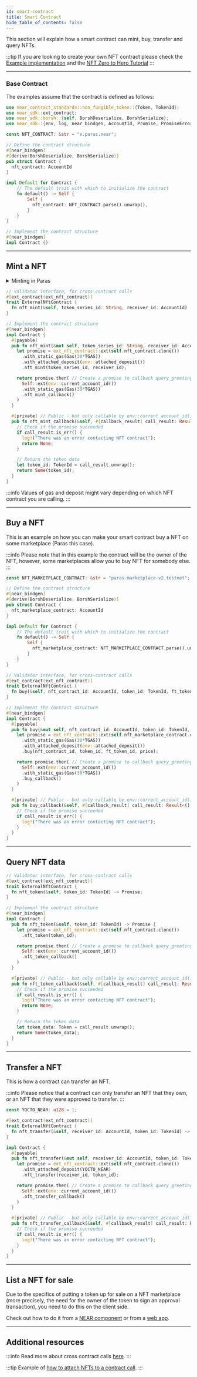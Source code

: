 ```yaml
---
id: smart-contract
title: Smart Contract
hide_table_of_contents: false
---
```


This section will explain how a smart contract can mint, buy, transfer and query NFTs.

:::tip
If you are looking to create your own NFT contract please check the [Example implementation](https://github.com/near-examples/NFT) and the [NFT Zero to Hero Tutorial](https://docs.near.org/tutorials/nfts/introduction)
:::

---

### Base Contract

The examples assume that the contract is defined as follows:

```rust
use near_contract_standards::non_fungible_token::{Token, TokenId};
use near_sdk::ext_contract;
use near_sdk::borsh::{self, BorshDeserialize, BorshSerialize};
use near_sdk::{env, log, near_bindgen, AccountId, Promise, PromiseError};

const NFT_CONTRACT: &str = "x.paras.near";

// Define the contract structure
#[near_bindgen]
#[derive(BorshDeserialize, BorshSerialize)]
pub struct Contract {
  nft_contract: AccountId
}

impl Default for Contract {
    // The default trait with which to initialize the contract
    fn default() -> Self {
        Self {
          nft_contract: NFT_CONTRACT.parse().unwrap(),
        }
    }
}

// Implement the contract structure
#[near_bindgen]
impl Contract {}
```

---

## Mint a NFT

<details>
<summary>
Minting in Paras
</summary>

In case with Paras NFT contract before minting NFT token you may need to create token series from your contract account. You can do it via [Paras UI](https://paras.id/en) or use `near-cli`:

```bash
# Example of the command creating token series on Paras
near call x.paras.near nft_create_series '{"token_metadata": {"title": "NFT #1", "media": "bafybeibnpe5x6euhjtn5qrayfgeemxyru7ho3yhdyaifv7gsvdn46j6vzi", "reference": "bafybeif6cjn5bmdp7w5x2jms2xlz64qmp7crd5z77rl3iy3m54mlustdiu", "copies": 10}, "royalty": {"<YOUR_CONTRACT_ADDRESS>": 1000}, "price": null}' --accountId <YOUR_CONTRACT_ADDRESS> --depositYocto 6090000000000000000000
```

</details>

```rust
// Validator interface, for cross-contract calls
#[ext_contract(ext_nft_contract)]
trait ExternalNftContract {
  fn nft_mint(&self, token_series_id: String, receiver_id: AccountId) -> Promise;
}

// Implement the contract structure
#[near_bindgen]
impl Contract {
  #[payable]
  pub fn nft_mint(&mut self, token_series_id: String, receiver_id: AccountId) -> Promise {
    let promise = ext_nft_contract::ext(self.nft_contract.clone())
      .with_static_gas(Gas(30*TGAS))
      .with_attached_deposit(env::attached_deposit())
      .nft_mint(token_series_id, receiver_id);

    return promise.then( // Create a promise to callback query_greeting_callback
      Self::ext(env::current_account_id())
      .with_static_gas(Gas(30*TGAS))
      .nft_mint_callback()
    )
  }

  #[private] // Public - but only callable by env::current_account_id()
  pub fn nft_mint_callback(&self, #[callback_result] call_result: Result<TokenId, PromiseError>) -> Option<TokenId> {
    // Check if the promise succeeded
    if call_result.is_err() {
      log!("There was an error contacting NFT contract");
      return None;
    }

    // Return the token data
    let token_id: TokenId = call_result.unwrap();
    return Some(token_id);
  }
}
```

:::info
Values of gas and deposit might vary depending on which NFT contract you are calling.
:::

---

## Buy a NFT

This is an example on how you can make your smart contract buy a NFT on some marketplace (Paras this case).

:::info
Please note that in this example the contract will be the owner of the NFT, however, some marketplaces allow you to buy NFT for somebody else.
:::

```rust
const NFT_MARKETPLACE_CONTRACT: &str = "paras-marketplace-v2.testnet";

// Define the contract structure
#[near_bindgen]
#[derive(BorshDeserialize, BorshSerialize)]
pub struct Contract {
  nft_marketplace_contract: AccountId
}

impl Default for Contract {
    // The default trait with which to initialize the contract
    fn default() -> Self {
        Self {
          nft_marketplace_contract: NFT_MARKETPLACE_CONTRACT.parse().unwrap()
        }
    }
}

// Validator interface, for cross-contract calls
#[ext_contract(ext_nft_contract)]
trait ExternalNftContract {
  fn buy(&self, nft_contract_id: AccountId, token_id: TokenId, ft_token_id: Option<AccountId>, price: Option<U128>) -> Promise;
}

// Implement the contract structure
#[near_bindgen]
impl Contract {
  #[payable]
  pub fn buy(&mut self, nft_contract_id: AccountId, token_id: TokenId, ft_token_id: Option<AccountId>, price: Option<U128>) -> Promise {
    let promise = ext_nft_contract::ext(self.nft_marketplace_contract.clone())
      .with_static_gas(Gas(30*TGAS))
      .with_attached_deposit(env::attached_deposit())
      .buy(nft_contract_id, token_id, ft_token_id, price);

    return promise.then( // Create a promise to callback query_greeting_callback
      Self::ext(env::current_account_id())
      .with_static_gas(Gas(30*TGAS))
      .buy_callback()
    )
  }

  #[private] // Public - but only callable by env::current_account_id()
  pub fn buy_callback(&self, #[callback_result] call_result: Result<(), PromiseError>) {
    // Check if the promise succeeded
    if call_result.is_err() {
      log!("There was an error contacting NFT contract");
    }
  }
}
```

---

## Query NFT data

```rust
// Validator interface, for cross-contract calls
#[ext_contract(ext_nft_contract)]
trait ExternalNftContract {
  fn nft_token(&self, token_id: TokenId) -> Promise;
}

// Implement the contract structure
#[near_bindgen]
impl Contract {
  pub fn nft_token(&self, token_id: TokenId) -> Promise {
    let promise = ext_nft_contract::ext(self.nft_contract.clone())
      .nft_token(token_id);

    return promise.then( // Create a promise to callback query_greeting_callback
      Self::ext(env::current_account_id())
      .nft_token_callback()
    )
  }

  #[private] // Public - but only callable by env::current_account_id()
  pub fn nft_token_callback(&self, #[callback_result] call_result: Result<Token, PromiseError>) -> Option<Token> {
    // Check if the promise succeeded
    if call_result.is_err() {
      log!("There was an error contacting NFT contract");
      return None;
    }

    // Return the token data
    let token_data: Token = call_result.unwrap();
    return Some(token_data);
  }
}
```

---

## Transfer a NFT

This is how a contract can transfer an NFT.

:::info
Please notice that a contract can only transfer an NFT that they own, or an NFT that they were approved to transfer.
:::

```rust
const YOCTO_NEAR: u128 = 1;

#[ext_contract(ext_nft_contract)]
trait ExternalNftContract {
  fn nft_transfer(&self, receiver_id: AccountId, token_id: TokenId) -> Promise;
}

impl Contract {
  #[payable]
  pub fn nft_transfer(&mut self, receiver_id: AccountId, token_id: TokenId) -> Promise {
    let promise = ext_nft_contract::ext(self.nft_contract.clone())
      .with_attached_deposit(YOCTO_NEAR)
      .nft_transfer(receiver_id, token_id);

    return promise.then( // Create a promise to callback query_greeting_callback
      Self::ext(env::current_account_id())
      .nft_transfer_callback()
    )
  }

  #[private] // Public - but only callable by env::current_account_id()
  pub fn nft_transfer_callback(&self, #[callback_result] call_result: Result<(), PromiseError>) {
    // Check if the promise succeeded
    if call_result.is_err() {
      log!("There was an error contacting NFT contract");
    }
  }
}
```

---

## List a NFT for sale

Due to the specifics of putting a token up for sale on a NFT marketplace (more precisely, the need for the owner of the token to sign an approval transaction), you need to do this on the client side.

Check out how to do it from a [NEAR component](/primitives/nft/interacting/bos#list-a-nft-up-for-a-sale) or from a [web app](/primitives/nft/interacting/web-app#list-a-nft-up-for-a-sale).

---

## Additional resources

:::info
  Read more about cross contract calls [here](https://docs.near.org/tutorials/examples/xcc).
:::

:::tip
Example of [how to attach NFTs to a contract call](/develop/relevant-contracts/nft#attaching-nfts-to-a-call).
:::
